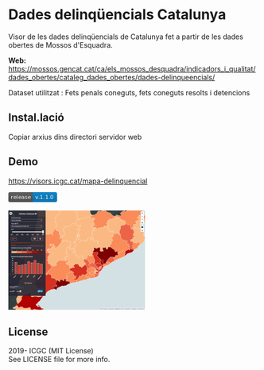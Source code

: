 # Dades delinqüencials Catalunya

Visor de les dades delinqüencials de Catalunya fet a partir de les dades obertes de Mossos d'Esquadra.

**Web:** https://mossos.gencat.cat/ca/els_mossos_desquadra/indicadors_i_qualitat/dades_obertes/cataleg_dades_obertes/dades-delinqueencials/

Dataset utilitzat : Fets penals coneguts, fets coneguts resolts i detencions


## Instal.lació
Copiar arxius dins directori servidor web

## Demo

https://visors.icgc.cat/mapa-delinquencial


![GitHub Release](release-v.1.1.0-blue.png)


![alt Visors](mapa-delinquencial.png)

## License

2019- ICGC (MIT License)  
See LICENSE file for more info.

